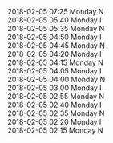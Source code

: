 2018-02-05 07:25 Monday  N  
2018-02-05 05:40 Monday  I  
2018-02-05 05:35 Monday  N  
2018-02-05 04:50 Monday  I  
2018-02-05 04:45 Monday  N  
2018-02-05 04:20 Monday  I  
2018-02-05 04:15 Monday  N  
2018-02-05 04:05 Monday  I  
2018-02-05 04:00 Monday  N  
2018-02-05 03:00 Monday  I  
2018-02-05 02:55 Monday  N  
2018-02-05 02:40 Monday  I  
2018-02-05 02:35 Monday  N  
2018-02-05 02:20 Monday  I  
2018-02-05 02:15 Monday  N  
